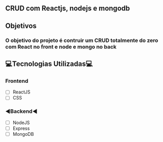 ## CRUD  com Reactjs, nodejs e mongodb

## Objetivos

### O objetivo do projeto é contruir um CRUD totalmente do zero com React no front e node e mongo no back

## :computer:Tecnologias Utilizadas:computer:

### Frontend
- [ ] ReactJS
- [ ] CSS

### :arrow_backward:Backend:arrow_backward:
- [ ] NodeJS
- [ ] Express
- [ ] MongoDB
